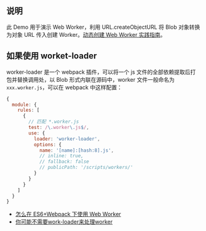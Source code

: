 ## 说明

此 Demo 用于演示 Web Worker，利用 URL.createObjectURL 将 Blob 对象转换为对象 URL 传入创建 Worker。[动态创建 Web Worker 实践指南](https://hijiangtao.github.io/2019/03/21/Create-A-Dynamic-Web-Worker-With-Blob/)。

## 如果使用 worket-loader

worker-loader 是一个 webpack 插件，可以将一个 js 文件的全部依赖提取后打包并替换调用处，以 Blob 形式内联在源码中，worker 文件一般命名为 `xxx.worker.js`，可以在 webpack 中这样配置：

```js
{
  module: {
    rules: [
      {
        // 匹配 *.worker.js
        test: /\.worker\.js$/,
        use: {
          loader: 'worker-loader',
          options: {
            name: '[name]:[hash:8].js',
            // inline: true,
            // fallback: false
            // publicPath: '/scripts/workers/'
          }
        }
      }
    ]
  }
}
```

- [怎么在 ES6+Webpack 下使用 Web Worker](https://juejin.im/post/5acf348151882579ef4f5a77#heading-15)
- [你可能不需要work-loader来处理worker](https://juejin.im/post/5d70bbb7518825346e5f262b)